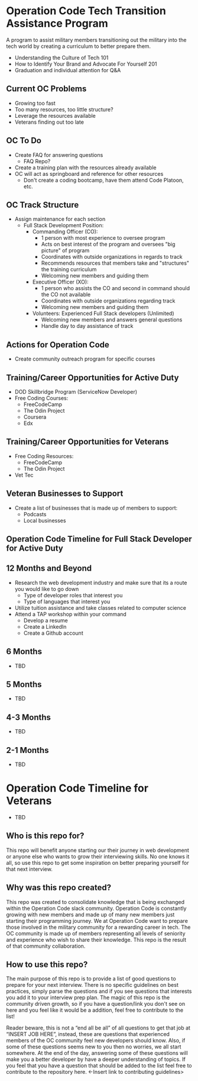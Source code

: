 # Operation Code Tech Transition Assistance Program 
A program to assist military members transitioning out the military into the tech world by creating a curriculum to better prepare them. 
- Understanding the Culture of Tech 101
- How to Identify Your Brand and Advocate For Yourself 201
- Graduation and individual attention for Q&A

## Current OC Problems
- Growing too fast
- Too many resources, too little structure?
- Leverage the resources available
- Veterans finding out too late

## OC To Do
- Create FAQ for answering questions
  - FAQ Repo?
- Create a training plan with the resources already available
- OC will act as springboard and reference for other resources
  - Don't create a coding bootcamp, have them attend Code Platoon, etc. 

## OC Track Structure
- Assign maintenance for each section
  - Full Stack Development Position: 
    - Commanding Officer (CO): 
      - 1 person with most experience to oversee program
      - Acts on best interest of the program and oversees "big picture" of program
      - Coordinates with outside organizations in regards to track
      - Recommends resources that members take and "structures" the training curriculum
      - Welcoming new members and guiding them
    - Executive Officer (XO): 
      - 1 person who assists the CO and second in command should the CO not available
      - Coordinates with outside organizations regarding track 
      - Welcoming new members and guiding them
    - Volunteers: Experienced Full Stack developers (Unlimited)
      - Welcoming new members and answers general questions
      - Handle day to day assistance of track


## Actions for Operation Code
- Create community outreach program for specific courses

## Training/Career Opportunities for Active Duty
- DOD Skillbridge Program (ServiceNow Developer)
- Free Coding Courses:
  - FreeCodeCamp
  - The Odin Project
  - Coursera
  - Edx


## Training/Career Opportunities for Veterans
- Free Coding Resources: 
  - FreeCodeCamp
  - The Odin Project
- Vet Tec

## Veteran Businesses to Support
- Create a list of businesses that is made up of members to support:
  - Podcasts
  - Local businesses


## Operation Code Timeline for Full Stack Developer for Active Duty

## 12 Months and Beyond
- Research the web development industry and make sure that its a route you would like to go down
  - Type of developer roles that interest you
  - Type of languages that interest you
- Utilize tuition assistance and take classes related to computer science
- Attend a TAP workshop within your command
  - Develop a resume
  - Create a LinkedIn
  - Create a Github account

## 6 Months
- TBD

## 5 Months
- TBD

## 4-3 Months
- TBD

## 2-1 Months
- TBD

# Operation Code Timeline for Veterans
- TBD


## Who is this repo for? 
This repo will benefit anyone starting our their journey in web development or anyone else who wants to grow their interviewing skills. No one knows it all, so use this repo to get some inspiration on better preparing yourself for that next interview. 

## Why was this repo created? 
This repo was created to consolidate knowledge that is being exchanged within the Operation Code slack community. Operation Code is constantly growing with new members and made up of many new members just starting their programming journey. We at Operation Code want to prepare those involved in the military community for a rewarding career in tech. The OC community is made up of members representing all levels of seniority and experience who wish to share their knowledge. This repo is the result of that community collaboration. 

## How to use this repo? 
The main purpose of this repo is to provide a list of good questions to prepare for your next interview. There is no specific guidelines on best practices, simply parse the questions and if you see questions that interests you add it to your interview prep plan. The magic of this repo is the community driven growth, so if you have a question/link you don't see on here and you feel like it would be a addition, feel free to contribute to the list!


Reader beware, this is not a “end all be all” of all questions to get that job at “INSERT JOB HERE”, instead, these are questions that experienced members of the OC community feel new developers should know. Also, if some of these questions seems new to you then no worries, we all start somewhere. At the end of the day, answering some of these questions will make you a better developer by have a deeper understanding of topics. If you feel that you have a question that should be added to the list feel free to contribute to the repository here. <-Insert link to contributing guidelines>